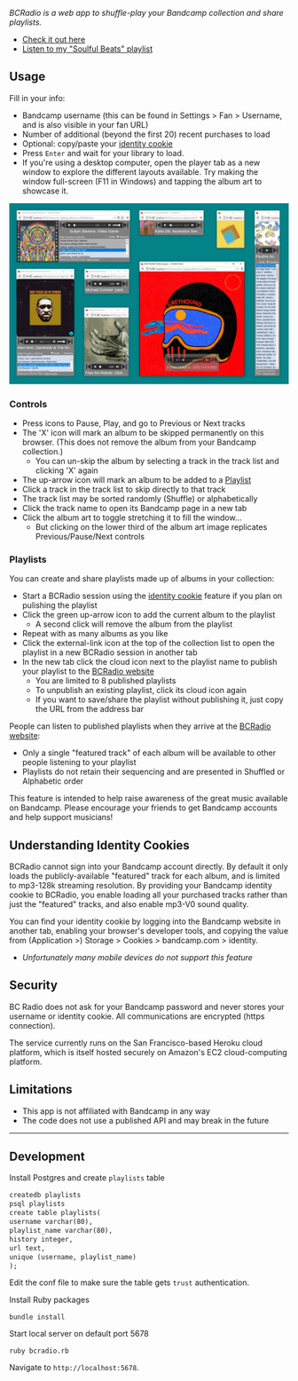 _BCRadio is a web app to shuffle-play your Bandcamp collection and share playlists._ 

* [Check it out here](https://bcradio.muskratworks.com)
* [Listen to my "Soulful Beats" playlist](https://bcradio.muskratworks.com/?username=ralphgonz&history=500&identity=&plname=Soulful%20Beats&pl=3186317936,1236688466,2453847217,1354053149,669970039,1841385970,2777566998,2072370931,1381099484,3291886963,2486988848,653782977,670723018,8639420,3569642862,564910056,2853506943,39186851,1412922694,2765102043,1222800673,343951807,1780691561,3753052335,2590923883,360252837,2185341875,4097895041,49116025,1301931763,3879439350,899445237,2799285505,1695394720,2450436440,276276087,1367774883,2609352599,828310159,52003609,772049815,1507906476)

## Usage

Fill in your info:
* Bandcamp username (this can be found in Settings > Fan > Username, and is also visible in your fan URL)
* Number of additional (beyond the first 20) recent purchases to load
* Optional: copy/paste your [identity cookie](#understanding-identity-cookies) 
* Press `Enter` and wait for your library to load.
* If you're using a desktop computer, open the player tab as a new window to explore the different layouts available. Try making the window full-screen (F11 in Windows) and tapping the album art to showcase it.

![](images/responsive-demo.jpg)

### Controls

* Press icons to Pause, Play, and go to Previous or Next tracks
* The 'X' icon will mark an album to be skipped permanently on this browser. (This does not remove the album from your Bandcamp collection.)
   * You can un-skip the album by selecting a track in the track list and clicking 'X' again
* The up-arrow icon will mark an album to be added to a [Playlist](#playlists)
* Click a track in the track list to skip directly to that track
* The track list may be sorted randomly (Shuffle) or alphabetically
* Click the track name to open its Bandcamp page in a new tab
* Click the album art to toggle stretching it to fill the window...
   * But clicking on the lower third of the album art image replicates Previous/Pause/Next controls

### Playlists

You can create and share playlists made up of albums in your collection:

* Start a BCRadio session using the [identity cookie](#understanding-identity-cookies) feature if you plan on pulishing the playlist
* Click the green up-arrow icon to add the current album to the playlist
   * A second click will remove the album from the playlist
* Repeat with as many albums as you like
* Click the external-link icon at the top of the collection list to open the playlist in a new BCRadio session in another tab
* In the new tab click the cloud icon next to the playlist name to publish your playlist to the [BCRadio website](https://bcradio.muskratworks.com)
   * You are limited to 8 published playlists
   * To unpublish an existing playlist, click its cloud icon again
   * If you want to save/share the playlist without publishing it, just copy the URL from the address bar

People can listen to published playlists when they arrive at the [BCRadio website](https://bcradio.muskratworks.com):

* Only a single "featured track" of each album will be available to other people listening to your playlist
* Playlists do not retain their sequencing and are presented in Shuffled or Alphabetic order

This feature is intended to help raise awareness of the great music available on Bandcamp. Please encourage
your friends to get Bandcamp accounts and help support musicians!

## Understanding Identity Cookies

BCRadio cannot sign into your Bandcamp account directly. By default it only loads the publicly-available "featured" track for 
each album, and is limited to mp3-128k streaming resolution. By providing your Bandcamp identity cookie to BCRadio, you enable 
loading all your purchased tracks rather than just the "featured" tracks, and also enable mp3-V0 sound quality.

You can find your identity cookie by logging into the Bandcamp website in another tab, enabling your browser's developer 
tools, and copying the value from (Application >) Storage > Cookies > bandcamp.com > identity.

* _Unfortunately many mobile devices do not support this feature_

## Security

BC Radio does not ask for your Bandcamp password and never stores
your username or identity cookie. All communications are encrypted (https connection).

The service currently runs on the 
San Francisco-based Heroku cloud platform, which is itself
hosted securely on Amazon's EC2 cloud-computing platform. 

## Limitations

* This app is not affiliated with Bandcamp in any way
* The code does not use a published API and may break in the future

-------------
## Development

Install Postgres and create `playlists` table
```
createdb playlists
psql playlists
create table playlists(
username varchar(80),
playlist_name varchar(80),
history integer,
url text,
unique (username, playlist_name)
);
```

Edit the conf file to make sure the table gets `trust` authentication.

Install Ruby packages
```
bundle install
````

Start local server on default port 5678
```
ruby bcradio.rb
```

Navigate to `http://localhost:5678`. 
